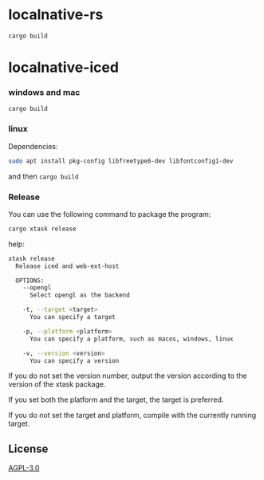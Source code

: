 # localnative-rs

`cargo build`

# localnative-iced

### windows and mac

`cargo build`

### linux

Dependencies:
```bash
sudo apt install pkg-config libfreetype6-dev libfontconfig1-dev
```
and then `cargo build`

### Release
You can use the following command to package the program:
```bash
cargo xtask release
```
help:
```bash
xtask release
  Release iced and web-ext-host

  OPTIONS:
    --opengl
      Select opengl as the backend

    -t, --target <target>
      You can specify a target

    -p, --platform <platform>
      You can specify a platform, such as macos, windows, linux

    -v, --version <version>
      You can specify a version
```

If you do not set the version number, output the version according to the version of the xtask package.

If you set both the platform and the target, the target is preferred.

If you do not set the target and platform, compile with the currently running target.



## License
[AGPL-3.0](https://www.gnu.org/licenses/agpl-3.0.en.html)

